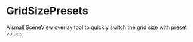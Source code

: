 # GridSizePresets
A small SceneView overlay tool to quickly switch the grid size with preset values.

